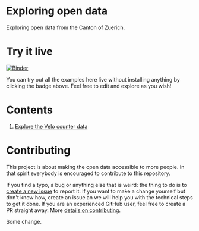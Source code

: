 # Exploring open data

Exploring open data from the Canton of Zuerich.


# Try it live

[![Binder](https://mybinder.org/badge.svg)](https://mybinder.org/v2/gh/wildtreetech/explore-open-data/master)

You can try out all the examples here live without installing anything by
clicking the badge above. Feel free to edit and explore as you wish!


# Contents

1. [Explore the Velo counter data](https://mybinder.org/v2/gh/wildtreetech/explore-open-data/master?filepath=bikes-per-week.ipynb
)


# Contributing

This project is about making the open data accessible to more people. In that
spirit everybody is encouraged to contribute to this repository.

If you find a typo, a bug or anything else that is weird: the thing to do is to
[create a new issue](https://github.com/wildtreetech/explore-open-data/issues/new)
to report it. If you want to make a change yourself but don't know how, create
an issue an we will help you with the technical steps to get it done. If you
are an experienced GitHub user, feel free to create a PR straight away. More
[details on contributing](CONTRIBUTING.md).

Some change.
